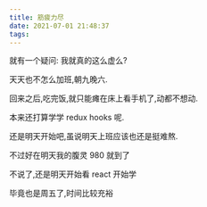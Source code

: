 ```yaml
---
title: 筋疲力尽
date: 2021-07-01 21:48:37
tags:
---
```


就有一个疑问: 我就真的这么虚么?

天天也不怎么加班,朝九晚六.

回来之后,吃完饭,就只能瘫在床上看手机了,动都不想动.

本来还打算学学 redux hooks 呢.

还是明天开始吧,虽说明天上班应该也还是挺难熬.

不过好在明天我的腹灵 980 就到了

不说了,还是明天开始看 react 开始学

毕竟也是周五了,时间比较充裕

